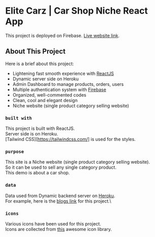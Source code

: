 # Elite Carz | Car Shop Niche React App

This project is deployed on Firebase. [Live website link](https://elite-carz.web.app/).

## About This Project

Here is a brief about this project: 
- Lightening fast smooth experience with [ReactJS](https://reactjs.org/)
- Dynamic server side on Heroku
- Admin Dashboard to manage products, orders, users
- Multiple authentication system with [Firebase](https://firebase.google.com/)
- Organized, well-commented codes
- Clean, cool and elegant design
- Niche website (single product category selling website)

### `built with`

This project is built with ReactJS.\
Server side is on Heroku.\
[Tailwind CSS][https://tailwindcss.com/] is used for the styles.

### `purpose`

This site is a Niche website (single product category selling website).\
So it can be used to sell any single category product.\
This demo is about a car shop.

### `data`

Data used from Dynamic backend server on [Heroku](#).\
For example, here is the [blogs link](#) for this project.\

### `icons`

Various icons have been used for this project.\
Icons are collected from [this](https://react-icons.github.io/react-icons/) awesome icon library.
